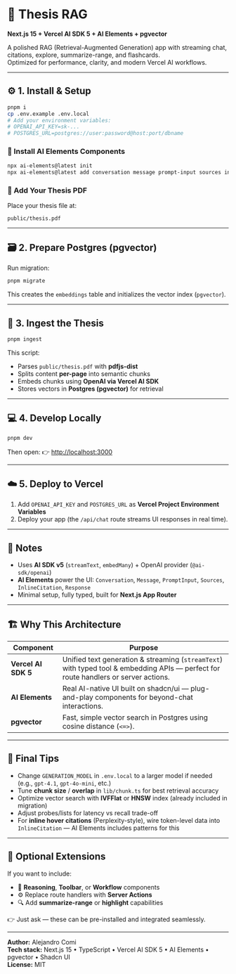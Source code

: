 # 🧠 Thesis RAG  
**Next.js 15 + Vercel AI SDK 5 + AI Elements + pgvector**

A polished RAG (Retrieval-Augmented Generation) app with streaming chat, citations, explore, summarize-range, and flashcards.  
Optimized for performance, clarity, and modern Vercel AI workflows.

---

## ⚙️ 1. Install & Setup

```bash
pnpm i
cp .env.example .env.local
# Add your environment variables:
# OPENAI_API_KEY=sk-...
# POSTGRES_URL=postgres://user:password@host:port/dbname 
```

### 🧩 Install AI Elements Components
```bash
npx ai-elements@latest init
npx ai-elements@latest add conversation message prompt-input sources inline-citation response
```

### 📄 Add Your Thesis PDF
Place your thesis file at:
```
public/thesis.pdf
```

---

## 🗃️ 2. Prepare Postgres (pgvector)

Run migration:
```bash
pnpm migrate
```

This creates the `embeddings` table and initializes the vector index (`pgvector`).

---

## 🧠 3. Ingest the Thesis

```bash
pnpm ingest
```

This script:
- Parses `public/thesis.pdf` with **pdfjs-dist**  
- Splits content **per-page** into semantic chunks  
- Embeds chunks using **OpenAI via Vercel AI SDK**  
- Stores vectors in **Postgres (pgvector)** for retrieval

---

## 💻 4. Develop Locally

```bash
pnpm dev
```

Then open:
👉 [http://localhost:3000](http://localhost:3000)

---

## ☁️ 5. Deploy to Vercel

1. Add `OPENAI_API_KEY` and `POSTGRES_URL` as **Vercel Project Environment Variables**  
2. Deploy your app (the `/api/chat` route streams UI responses in real time).

---

## 🧩 Notes

- Uses **AI SDK v5** (`streamText`, `embedMany`) + OpenAI provider (`@ai-sdk/openai`)  
- **AI Elements** power the UI: `Conversation`, `Message`, `PromptInput`, `Sources`, `InlineCitation`, `Response`  
- Minimal setup, fully typed, built for **Next.js App Router**  

---

## 🏗️ Why This Architecture

| Component | Purpose |
|------------|----------|
| **Vercel AI SDK 5** | Unified text generation & streaming (`streamText`) with typed tool & embedding APIs — perfect for route handlers or server actions. |
| **AI Elements** | Real AI-native UI built on shadcn/ui — plug-and-play components for beyond-chat interactions. |
| **pgvector** | Fast, simple vector search in Postgres using cosine distance (`<=>`). |

---

## 🧭 Final Tips

- Change `GENERATION_MODEL` in `.env.local` to a larger model if needed (e.g., `gpt-4.1`, `gpt-4o-mini`, etc.)  
- Tune **chunk size** / **overlap** in `lib/chunk.ts` for best retrieval accuracy  
- Optimize vector search with **IVFFlat** or **HNSW** index (already included in migration)  
- Adjust probes/lists for latency vs recall trade-off  
- For **inline hover citations** (Perplexity-style), wire token-level data into `InlineCitation` — AI Elements includes patterns for this  

---

## 🧰 Optional Extensions

If you want to include:
- 🧩 **Reasoning**, **Toolbar**, or **Workflow** components  
- ⚙️ Replace route handlers with **Server Actions**  
- 🔍 Add **summarize-range** or **highlight** capabilities  

👉 Just ask — these can be pre-installed and integrated seamlessly.

---

**Author:** Alejandro Comi  
**Tech stack:** Next.js 15 • TypeScript • Vercel AI SDK 5 • AI Elements • pgvector • Shadcn UI  
**License:** MIT
